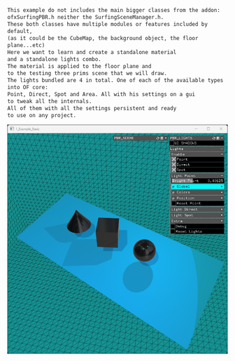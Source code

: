 	This example do not includes the main bigger classes from the addon:
	ofxSurfingPBR.h neither the SurfingSceneManager.h.
	These both classes have multiple modules or features included by default,
	(as it could be the CubeMap, the background object, the floor plane...etc)
	Here we want to learn and create a standalone material 
	and a standalone lights combo.
	The material is applied to the floor plane and 
	to the testing three prims scene that we will draw.
	The lights bundled are 4 in total. One of each of the available types 
	into OF core:
	Point, Direct, Spot and Area. All with his settings on a gui 
	to tweak all the internals.
	All of them with all the settings persistent and ready 
	to use on any project.
    
![](Capture.PNG)